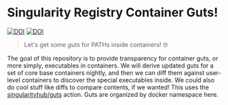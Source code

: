 # Singularity Registry Container Guts!

[![DOI](https://zenodo.org/badge/529103668.svg)](https://zenodo.org/badge/latestdoi/529103668)
[![DOI](https://zenodo.org/badge/529092526.svg)](https://zenodo.org/badge/latestdoi/529092526)

> Let's get some *guts* for PATHs inside containers! 🤓

The goal of this repository is to provide transparency for container guts, or
more simply, executables in containers. We will derive updated guts for
a set of core base containers nightly, and then we can diff them against
user-level containers to discover the special executables inside. We could
also do cool stuff like diffs to compare contents, if we wanted! This
uses the [singularityhub/guts](https://github.com/singularityhub/guts) action.
Guts are organized by docker namespace here.
